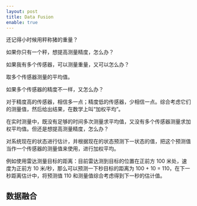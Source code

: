 ```yaml
---
layout: post
title: Data Fusion
enable: true
---
```


还记得小时候用秤称猪的重量？

如果你只有一个秤，想提高测量精度，怎么办？

如果我有多个传感器，可以测量重量，又可以怎么办？

取多个传感器测量的平均值。

如果多个传感器的精度不一样，又怎么办？

对于精度高的传感器，相信多一点；精度低的传感器，少相信一点。综合考虑它们的测量值，然后给出结果，在数学上叫“加权平均”。

在实时测量中，既没有足够的时间多次测量求平均值，又没有多个传感器测量求加权平均值。但还是想提高测量精度，怎么办？

对系统现在的状态进行估计，并根据现在的状态预测下一状态的值，把这个预测值当作一个传感器的测量值来使用，进行加权平均。

例如使用雷达测量目标的距离：目前雷达测到目标的位置在正前方 100 米处，速度为正前方 10 米/秒，那么可以预测一下秒目标的距离为 100 + 10 = 110，在下一秒距离估计中，将预测值 110 和测量值综合考虑得到下一秒的估计值。





## 数据融合



